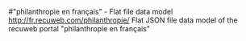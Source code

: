 #"philanthropie en français" - Flat file data model
http://fr.recuweb.com/philanthropie/
Flat JSON file data model of the recuweb portal "philanthropie en français"
